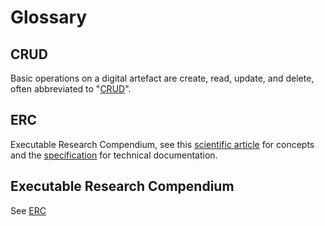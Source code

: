 # Glossary

## CRUD

Basic operations on a digital artefact are create, read, update, and delete, often abbreviated to "[CRUD](https://en.wikipedia.org/wiki/Create,_read,_update_and_delete)".

## ERC

Executable Research Compendium, see this [scientific article](https://doi.org/10.1045/january2017-nuest) for concepts and the [specification](http://o2r.info/erc-spec) for technical documentation.

## Executable Research Compendium

See [ERC](#erc)

